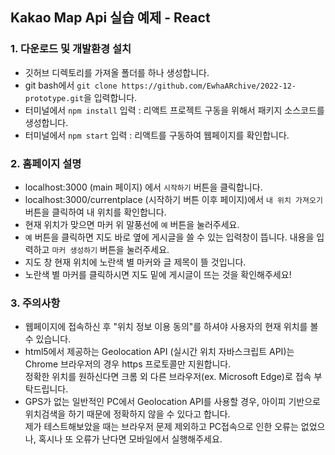## Kakao Map Api 실습 예제 - React
### 1. 다운로드 및 개발환경 설치
- 깃허브 디렉토리를 가져올 폴더를 하나 생성합니다.
- git bash에서 `git clone https://github.com/EwhaARchive/2022-12-prototype.git`을 입력합니다.
- 터미널에서 `npm install` 입력 : 리액트 프로젝트 구동을 위해서 패키지 소스코드를 생성합니다.
- 터미널에서 `npm start` 입력 : 리액트를 구동하여 웹페이지를 확인합니다.

### 2. 홈페이지 설명
- localhost:3000 (main 페이지) 에서 `시작하기` 버튼을 클릭합니다.
- localhost:3000/currentplace (시작하기 버튼 이후 페이지)에서 `내 위치 가져오기` 버튼을 클릭하여 내 위치를 확인합니다.
- 현재 위치가 맞으면 마커 위 말풍선에 `예` 버튼을 눌러주세요.
- `예` 버튼을 클릭하면 지도 바로 옆에 게시글을 쓸 수 있는 입력창이 뜹니다. 내용을 입력하고 `마커 생성하기` 버튼을 눌러주세요.
- 지도 창 현재 위치에 노란색 별 마커와 글 제목이 뜰 것입니다.
- 노란색 별 마커를 클릭하시면 지도 밑에 게시글이 뜨는 것을 확인해주세요!

### 3. 주의사항
- 웹페이지에 접속하신 후 "위치 정보 이용 동의"를 하셔야 사용자의 현재 위치를 볼 수 있습니다.
- html5에서 제공하는 Geolocation API (실시간 위치 자바스크립트 API)는 Chrome 브라우저의 경우 https 프로토콜만 지원합니다. \
정확한 위치를 원하신다면 크롬 외 다른 브라우저(ex. Microsoft Edge)로 접속 부탁드립니다.
- GPS가 없는 일반적인 PC에서 Geolocation API를 사용할 경우, 아이피 기반으로 위치검색을 하기 때문에 정확하지 않을 수 있다고 합니다.\
제가 테스트해보았을 때는 브라우저 문제 제외하고 PC접속으로 인한 오류는 없었으나, 혹시나 또 오류가 난다면 모바일에서 실행해주세요.
